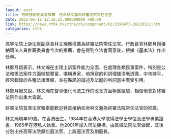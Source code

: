 ```yaml
---
layout: post
title: 特首接納委員會推薦　任命林文瀚為終審法院常任法官
date: 2021-05-12 12:16:23.000000000 +08:00
link: https://news.rthk.hk/rthk/ch/component/k2/1590473-20210512.htm
categories: rthk
---
```


高等法院上訴法庭副庭長林文瀚獲推薦為終審法院常任法官。行政長官林鄭月娥接納司法人員推薦委員會今次的推薦，會在得到立法會同意後，根據《基本法》作出任命。

林鄭月娥表示，林文瀚在主理上訴案件能力全面，在處理各類民事案件，特別是公法和憲法案件方面經驗豐富，堪稱專家，他撰寫的判詞理據清晰透徹，中肯持平，經常輯錄於各種法律匯報，並在聆訊的論述及法庭的判詞當中廣受引用。

林鄭月娥又說，林文瀚在督導優化司法工作的改革方面極富經驗，相信他會對終審法院作出重大貢獻。

終審法院首席法官張舉能歡迎特首接納任命林文瀚為終審法院常任法官的推薦。

林文瀚現年59歲，在香港出生，1984年在香港大學取得法學士學位及法學專業證書，1985年在港私人執業。他2001年加入司法機構，由區域法院法官做起，其後分別出任高等法院原訟庭法官、上訴庭法官及副庭長。
